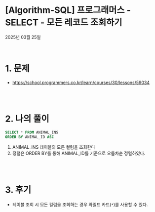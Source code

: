 # [Algorithm-SQL] 프로그래머스 - SELECT - 모든 레코드 조회하기

2025년 03월 25일

<br>

# 1. 문제

- https://school.programmers.co.kr/learn/courses/30/lessons/59034

<br>
<br>

# 2. 나의 풀이

```sql
SELECT * FROM ANIMAL_INS
ORDER BY ANIMAL_ID ASC
```

1. ANIMAL_INS 테이블의 모든 컬럼을 조회한다
2. 정렬은 ORDER BY를 통해 ANIMAL_ID를 기준으로 오름차순 정렬하였다.

<br>
<br>

# 3. 후기

- 테이블 조회 시 모든 컬럼을 조회하는 경우 와일드 카드(`*`)를 사용할 수 있다.
